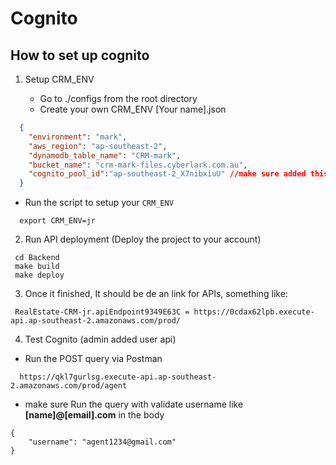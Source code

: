 # Cognito 

## How to set up cognito
1. Setup CRM_ENV

   - Go to ./configs from the root directory
   - Create your own CRM_ENV [Your name].json
   
```json
  {
    "environment": "mark",
    "aws_region": "ap-southeast-2",
    "dynamodb_table_name": "CRM-mark",
    "bucket_name": "crm-mark-files.cyberlark.com.au",
    "cognito_pool_id":"ap-southeast-2_X7nibxiuU" //make sure added this line
  }
```

   - Run the script to setup your `CRM_ENV`

```
  export CRM_ENV=jr
```

2. Run API deployment (Deploy the project to your account)
```
 cd Backend
 make build
 make deploy
```

3. Once it finished, It should be de an link for APIs, something like:

```
 RealEstate-CRM-jr.apiEndpoint9349E63C = https://0cdax62lpb.execute-api.ap-southeast-2.amazonaws.com/prod/
```

4. Test Cognito (admin added user api)
- Run the POST query via Postman
```
  https://qkl7gurlsg.execute-api.ap-southeast-2.amazonaws.com/prod/agent
```

- make sure Run the query with validate username like  **[name]@[email].com**  in the body

```
{
    "username": "agent1234@gmail.com"
}
```



